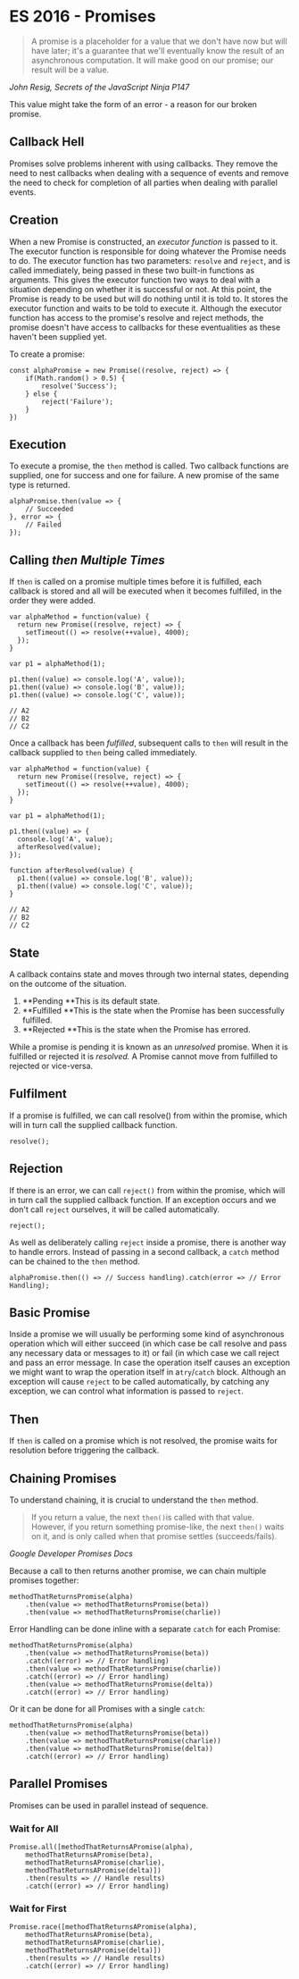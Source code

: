 # ES 2016 - Promises

> A promise is a placeholder for a value that we don't have now but will have later; it's a guarantee that we'll eventually know the result of an asynchronous computation. It will make good on our promise; our result will be a value.

_John Resig, Secrets of the JavaScript Ninja P147_

This value might take the form of an error - a reason for our broken promise.

## Callback Hell

Promises solve problems inherent with using callbacks. They remove the need to nest callbacks when dealing with a sequence of events and remove the need to check for completion of all parties when dealing with parallel events.

## Creation

When a new Promise is constructed, an _executor function_ is passed to it. The executor function is responsible for doing whatever the Promise needs to do. The executor function has two parameters: `resolve` and `reject`, and is called immediately, being passed in these two built-in functions as arguments. This gives the executor function two ways to deal with a situation depending on whether it is successful or not. At this point, the Promise is ready to be used but will do nothing until it is told to. It stores the executor function and waits to be told to execute it. Although the executor function has access to the promise's resolve and reject methods, the promise doesn't have access to callbacks for these eventualities as these haven't been supplied yet.

To create a promise:

```
const alphaPromise = new Promise((resolve, reject) => {
    if(Math.random() > 0.5) {
        resolve('Success');
    } else {
        reject('Failure');
    }
})
```

## Execution

To execute a promise, the `then` method is called. Two callback functions are supplied, one for success and one for failure. A new promise of the same type is returned.

```
alphaPromise.then(value => {
    // Succeeded
}, error => {
    // Failed
});
```

## Calling _then Multiple Times_

If `then` is called on a promise multiple times before it is fulfilled, each callback is stored and all will be executed when it becomes fulfilled, in the order they were added.

```
var alphaMethod = function(value) {
  return new Promise((resolve, reject) => {
    setTimeout(() => resolve(++value), 4000);
  });
}

var p1 = alphaMethod(1);

p1.then((value) => console.log('A', value));
p1.then((value) => console.log('B', value));
p1.then((value) => console.log('C', value));

// A2
// B2
// C2
```

Once a callback has been _fulfilled_, subsequent calls to `then` will result in the callback supplied to `then` being called immediately.

```
var alphaMethod = function(value) {
  return new Promise((resolve, reject) => {
    setTimeout(() => resolve(++value), 4000);
  });
}

var p1 = alphaMethod(1);

p1.then((value) => {
  console.log('A', value);
  afterResolved(value);
});

function afterResolved(value) {
  p1.then((value) => console.log('B', value));
  p1.then((value) => console.log('C', value));
}

// A2
// B2
// C2
```

## State

A callback contains state and moves through two internal states, depending on the outcome of the situation.

1. **Pending **This is its default state. 
2. **Fulfilled **This is the state when the Promise has been successfully fulfilled.
3. **Rejected **This is the state when the Promise has errored.

While a promise is pending it is known as an _unresolved_ promise. When it is fulfilled or rejected it is _resolved._ A Promise cannot move from fulfilled to rejected or vice-versa. 

## Fulfilment

If a promise is fulfilled, we can call resolve\(\) from within the promise, which will in turn call the supplied callback function.

```
resolve();
```

## **Rejection**

If there is an error, we can call `reject()` from within the promise, which will in turn call the supplied callback function. If an exception occurs and we don't call `reject` ourselves, it will be called automatically.

```
reject();
```

As well as deliberately calling `reject`  inside a promise, there is another way to handle errors. Instead of passing in a second callback, a `catch` method can be chained to the `then` method.

```
alphaPromise.then(() => // Success handling).catch(error => // Error Handling);
```

## Basic Promise

Inside a promise we will usually be performing some kind of asynchronous operation which will either succeed \(in which case be call resolve and pass any necessary data or messages to it\) or fail \(in which case we call reject and pass an error message. In case the operation itself causes an exception we might want to wrap the operation itself in a`try`/`catch` block. Although an exception will cause `reject` to be called automatically, by catching any exception, we can control what information is passed to `reject`.

## Then

If `then` is called on a promise which is not resolved, the promise waits for resolution before triggering the callback. 

## Chaining Promises

To understand chaining, it is crucial to understand the `then` method.

> If you return a value, the next `then()`is called with that value. However, if you return something promise-like, the next  `then()` waits on it, and is only called when that promise settles \(succeeds/fails\).

_Google Developer Promises Docs_

Because a call to then returns another promise, we can chain multiple promises together:

```
methodThatReturnsPromise(alpha)
    .then(value => methodThatReturnsPromise(beta))
    .then(value => methodThatReturnsPromise(charlie))
```

Error Handling can be done inline with a separate `catch` for each Promise:

```
methodThatReturnsPromise(alpha)
    .then(value => methodThatReturnsPromise(beta))
    .catch((error) => // Error handling)
    .then(value => methodThatReturnsPromise(charlie))
    .catch((error) => // Error handling)
    .then(value => methodThatReturnsPromise(delta))
    .catch((error) => // Error handling)
```

Or it can be done for all Promises with a single `catch`:

```
methodThatReturnsPromise(alpha)
    .then(value => methodThatReturnsPromise(beta))
    .then(value => methodThatReturnsPromise(charlie))
    .then(value => methodThatReturnsPromise(delta))
    .catch((error) => // Error handling)
```

## Parallel Promises

Promises can be used in parallel instead of sequence.

### Wait for All

```
Promise.all([methodThatReturnsAPromise(alpha),
    methodThatReturnsAPromise(beta),
    methodThatReturnsAPromise(charlie),
    methodThatReturnsAPromise(delta)])
    .then(results => // Handle results)
    .catch((error) => // Error handling)
```

### Wait for First

```
Promise.race([methodThatReturnsAPromise(alpha),
    methodThatReturnsAPromise(beta),
    methodThatReturnsAPromise(charlie),
    methodThatReturnsAPromise(delta)])
    .then(results => // Handle results)
    .catch((error) => // Error handling)
```



